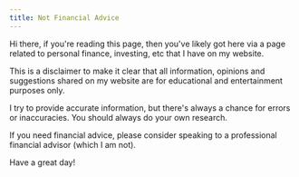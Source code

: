 ```yaml
---
title: Not Financial Advice
---
```


Hi there, if you're reading this page, then you've likely got here via a page related to personal finance, investing, etc that I have on my website. 

This is a disclaimer to make it clear that all information, opinions and suggestions shared on my website are for educational and entertainment purposes only.

I try to provide accurate information, but there's always a chance for errors or inaccuracies. You should always do your own research. 

If you need financial advice, please consider speaking to a professional financial advisor (which I am not).

Have a great day!
